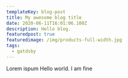 ```yaml
---
templateKey: blog-post
title: My awesome blog title
date: 2020-06-11T16:01:06.100Z
description: Hello blog.
featuredpost: true
featuredimage: /img/products-full-width.jpg
tags:
  - gatdsby
---
```

Lorem ispum Hello world. I am fine
